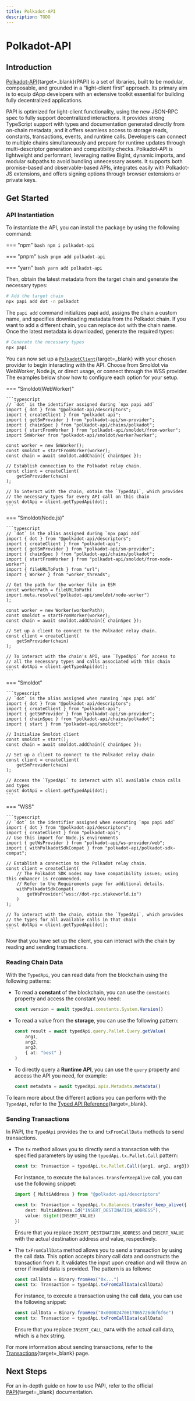 ```yaml
---
title: Polkadot-API
description: TODO
---
```


# Polkadot-API

## Introduction

[Polkadot-API](https://papi.how/){target=\_blank}(PAPI) is a set of libraries, built to be modular, composable, and grounded in a “light-client first” approach. Its primary aim is to equip dApp developers with an extensive toolkit essential for building fully decentralized applications.

PAPI is optimized for light-client functionality, using the new JSON-RPC spec to fully support decentralized interactions. It provides strong TypeScript support with types and documentation generated directly from on-chain metadata, and it offers seamless access to storage reads, constants, transactions, events, and runtime calls. Developers can connect to multiple chains simultaneously and prepare for runtime updates through multi-descriptor generation and compatibility checks. Polkadot-API is lightweight and performant, leveraging native BigInt, dynamic imports, and modular subpaths to avoid bundling unnecessary assets. It supports both promise-based and observable-based APIs, integrates easily with Polkadot-JS extensions, and offers signing options through browser extensions or private keys.

## Get Started

### API Instantiation

To instantiate the API, you can install the package by using the following command:

=== "npm"
    ```bash
    npm i polkadot-api
    ```

=== "pnpm"
    ```bash
    pnpm add polkadot-api
    ```

=== "yarn"
    ```bash
    yarn add polkadot-api
    ```

Then, obtain the latest metadata from the target chain and generate the necessary types:

```bash
# Add the target chain
npx papi add dot -n polkadot
```

The `papi add` command initializes papi add, assigns the chain a custom name, and specifies downloading metadata from the Polkadot chain. If you want to add a different chain, you can replace `dot` with the chain name. Once the latest metadata is downloaded, generate the required types:

```bash
# Generate the necessary types
npx papi
```

You can now set up a [`PolkadotClient`](https://github.com/polkadot-api/polkadot-api/blob/main/packages/client/src/types.ts#L153){target=\_blank} with your chosen provider to begin interacting with the API. Choose from Smoldot via WebWorker, Node.js, or direct usage, or connect through the WSS provider. The examples below show how to configure each option for your setup.

=== "Smoldot(WebWorker)"

    ```typescript
    // `dot` is the identifier assigned during `npx papi add`
    import { dot } from "@polkadot-api/descriptors";
    import { createClient } from "polkadot-api";
    import { getSmProvider } from "polkadot-api/sm-provider";
    import { chainSpec } from "polkadot-api/chains/polkadot";
    import { startFromWorker } from "polkadot-api/smoldot/from-worker";
    import SmWorker from "polkadot-api/smoldot/worker?worker";

    const worker = new SmWorker();
    const smoldot = startFromWorker(worker);
    const chain = await smoldot.addChain({ chainSpec });

    // Establish connection to the Polkadot relay chain.
    const client = createClient(
        getSmProvider(chain)
    );

    // To interact with the chain, obtain the `TypedApi`, which provides
    // the necessary types for every API call on this chain
    const dotApi = client.getTypedApi(dot);
    ```

=== "Smoldot(Node.js)"

    ```typescript
    // `dot` is the alias assigned during `npx papi add`
    import { dot } from "@polkadot-api/descriptors";
    import { createClient } from "polkadot-api";
    import { getSmProvider } from "polkadot-api/sm-provider";
    import { chainSpec } from "polkadot-api/chains/polkadot";
    import { startFromWorker } from "polkadot-api/smoldot/from-node-worker";
    import { fileURLToPath } from "url";
    import { Worker } from "worker_threads";

    // Get the path for the worker file in ESM
    const workerPath = fileURLToPath(
    import.meta.resolve("polkadot-api/smoldot/node-worker")
    );

    const worker = new Worker(workerPath);
    const smoldot = startFromWorker(worker);
    const chain = await smoldot.addChain({ chainSpec });

    // Set up a client to connect to the Polkadot relay chain.
    const client = createClient(
        getSmProvider(chain)
    );

    // To interact with the chain's API, use `TypedApi` for access to
    // all the necessary types and calls associated with this chain
    const dotApi = client.getTypedApi(dot);
    ```

=== "Smoldot"

    ```typescript
    // `dot` is the alias assigned when running `npx papi add`
    import { dot } from "@polkadot-api/descriptors";
    import { createClient } from "polkadot-api";
    import { getSmProvider } from "polkadot-api/sm-provider";
    import { chainSpec } from "polkadot-api/chains/polkadot";
    import { start } from "polkadot-api/smoldot";

    // Initialize Smoldot client
    const smoldot = start();
    const chain = await smoldot.addChain({ chainSpec });

    // Set up a client to connect to the Polkadot relay chain
    const client = createClient(
        getSmProvider(chain)
    );

    // Access the `TypedApi` to interact with all available chain calls and types
    const dotApi = client.getTypedApi(dot);
    ```

=== "WSS"

    ```typescript
    // `dot` is the identifier assigned when executing `npx papi add`
    import { dot } from "@polkadot-api/descriptors";
    import { createClient } from "polkadot-api";
    // Use this import for Node.js environments
    import { getWsProvider } from "polkadot-api/ws-provider/web";
    import { withPolkadotSdkCompat } from "polkadot-api/polkadot-sdk-compat";

    // Establish a connection to the Polkadot relay chain.
    const client = createClient(
        // The Polkadot SDK nodes may have compatibility issues; using this enhancer is recommended.
        // Refer to the Requirements page for additional details.
        withPolkadotSdkCompat(
            getWsProvider("wss://dot-rpc.stakeworld.io")
        )
    );

    // To interact with the chain, obtain the `TypedApi`, which provides
    // the types for all available calls in that chain
    const dotApi = client.getTypedApi(dot);
    ```

Now that you have set up the client, you can interact with the chain by reading and sending transactions.

### Reading Chain Data

With the `TypedApi`, you can read data from the blockchain using the following patterns:

- To read a **constant** of the blockchain, you can use the `constants` property and access the constant you need:

    ```typescript
    const version = await typedApi.constants.System.Version()
    ```

- To read a value from the **storage**, you can use the following pattern:

    ```typescript
    const result = await typedApi.query.Pallet.Query.getValue(
        arg1,
        arg2,
        arg3,
        { at: "best" }
    )
    ```

- To directly query a **Runtime API**, you can use the `query` property and access the API you need, for example:

    ```typescript
    const metadata = await typedApi.apis.Metadata.metadata()
    ```

To learn more about the different actions you can perform with the `TypedApi`, refer to the [Typed API Reference](https://papi.how/typed){target=\_blank}.

### Sending Transactions

In PAPI, the `TypedApi` provides the `tx` and `txFromCallData` methods to send transactions. 

- The `tx` method allows you to directly send a transaction with the specified parameters by using the `typedApi.tx.Pallet.Call` pattern:

    ```typescript
    const tx: Transaction = typedApi.tx.Pallet.Call({arg1, arg2, arg3})
    ``` 

    For instance, to execute the `balances.transferKeepAlive` call, you can use the following snippet:

    ```typescript
    import { MultiAddress } from "@polkadot-api/descriptors"
    
    const tx: Transaction = typedApi.tx.Balances.transfer_keep_alive({
        dest: MultiAddress.Id("INSERT_DESTINATION_ADDRESS"),
        value: BigInt(INSERT_VALUE)
    })
    ```

    Ensure that you replace `INSERT_DESTINATION_ADDRESS` and `INSERT_VALUE` with the actual destination address and value, respectively.

- The `txFromCallData` method allows you to send a transaction by using the call data. This option accepts binary call data and constructs the transaction from it. It validates the input upon creation and will throw an error if invalid data is provided. The pattern is as follows:

    ```typescript
    const callData = Binary.fromHex("0x...")
    const tx: Transaction = typedApi.txFromCallData(callData)
    ``` 

    For instance, to execute a transaction using the call data, you can use the following snippet:

    ```typescript
    const callData = Binary.fromHex("0x00002470617065726d6f6f6e")
    const tx: Transaction = typedApi.txFromCallData(callData)
    ```

    Ensure that you replace `INSERT_CALL_DATA` with the actual call data, which is a hex string.

For more information about sending transactions, refer to the [Transactions](https://papi.how/typed/tx#transactions){target=\_blank} page.

## Next Steps

For an in-depth guide on how to use PAPI, refer to the official [PAPI](https://papi.how/typed){target=\_blank} documentation.
